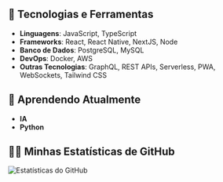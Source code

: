 ## 🚀 Tecnologias e Ferramentas

- **Linguagens**: JavaScript, TypeScript
- **Frameworks**: React, React Native, NextJS, Node
- **Banco de Dados**: PostgreSQL, MySQL
- **DevOps**: Docker, AWS
- **Outras Tecnologias**: GraphQL, REST APIs, Serverless, PWA, WebSockets, Tailwind CSS

## 🌱 Aprendendo Atualmente

- **IA**
- **Python**

## 👨‍💻 Minhas Estatísticas de GitHub

![Estatísticas do GitHub](https://github-readme-stats.vercel.app/api/top-langs/?username=diogotravalha&layout=compact)

